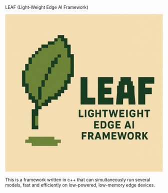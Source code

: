 LEAF (Light-Weight Edge AI Framework)

![LEAF MASCOT](./LEAF_MASCOT.png)

This is a framework written in c++ that can simultaneously run several models, fast and efficiently
on low-powered, low-memory edge devices.
